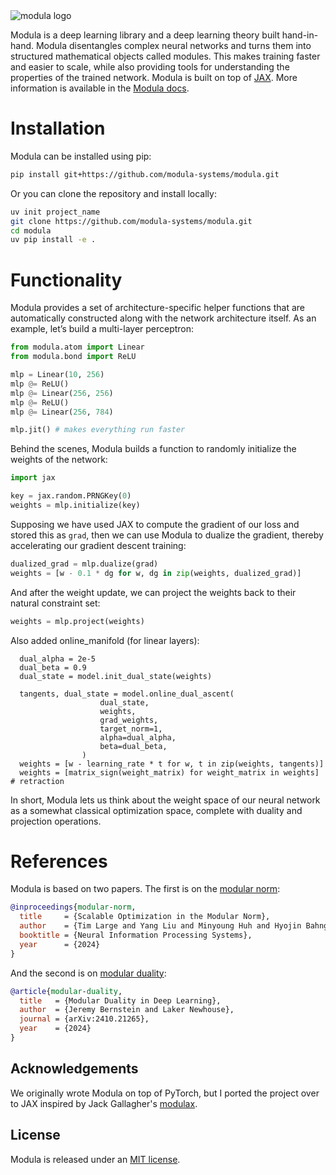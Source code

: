 <picture>
  <source media="(prefers-color-scheme: dark)" srcset="assets/modula.svg">
  <source media="(prefers-color-scheme: light)" srcset="assets/modula_light.svg">
  <img alt="modula logo" src="assets/modula.svg">
</picture>

Modula is a deep learning library and a deep learning theory built hand-in-hand. Modula disentangles complex neural networks and turns them into structured mathematical objects called modules. This makes training faster and easier to scale, while also providing tools for understanding the properties of the trained network. Modula is built on top of [JAX](https://github.com/google/jax). More information is available in the [Modula docs](https://docs.modula.systems).

# Installation

Modula can be installed using pip:

```bash
pip install git+https://github.com/modula-systems/modula.git
```

Or you can clone the repository and install locally:

```bash
uv init project_name
git clone https://github.com/modula-systems/modula.git
cd modula
uv pip install -e .
```

# Functionality

Modula provides a set of architecture-specific helper functions that are automatically constructed along with the network architecture itself. As an example, let’s build a multi-layer perceptron:

```python
from modula.atom import Linear
from modula.bond import ReLU

mlp = Linear(10, 256)
mlp @= ReLU()
mlp @= Linear(256, 256)
mlp @= ReLU()
mlp @= Linear(256, 784)

mlp.jit() # makes everything run faster
```

Behind the scenes, Modula builds a function to randomly initialize the weights of the network:

```python
import jax

key = jax.random.PRNGKey(0)
weights = mlp.initialize(key)
```

Supposing we have used JAX to compute the gradient of our loss and stored this as `grad`, then we can use Modula to dualize the gradient, thereby accelerating our gradient descent training:

```python
dualized_grad = mlp.dualize(grad)
weights = [w - 0.1 * dg for w, dg in zip(weights, dualized_grad)]
```

And after the weight update, we can project the weights back to their natural constraint set:

```python
weights = mlp.project(weights)
```

Also added online_manifold (for linear layers):
```
  dual_alpha = 2e-5
  dual_beta = 0.9
  dual_state = model.init_dual_state(weights) 

  tangents, dual_state = model.online_dual_ascent(
                    dual_state,
                    weights,
                    grad_weights,
                    target_norm=1,
                    alpha=dual_alpha,
                    beta=dual_beta,
                )
  weights = [w - learning_rate * t for w, t in zip(weights, tangents)]
  weights = [matrix_sign(weight_matrix) for weight_matrix in weights]  # retraction
```

In short, Modula lets us think about the weight space of our neural network as a somewhat classical optimization space, complete with duality and projection operations.

# References

Modula is based on two papers. The first is on the [modular norm](https://arxiv.org/abs/2405.14813):

```bibtex
@inproceedings{modular-norm,
  title     = {Scalable Optimization in the Modular Norm},
  author    = {Tim Large and Yang Liu and Minyoung Huh and Hyojin Bahng and Phillip Isola and Jeremy Bernstein},
  booktitle = {Neural Information Processing Systems},
  year      = {2024}
}
```

And the second is on [modular duality](https://arxiv.org/abs/2410.21265):

```bibtex
@article{modular-duality,
  title   = {Modular Duality in Deep Learning},
  author  = {Jeremy Bernstein and Laker Newhouse},
  journal = {arXiv:2410.21265},
  year    = {2024}
}
```

## Acknowledgements
We originally wrote Modula on top of PyTorch, but I ported the project over to JAX inspired by Jack Gallagher's [modulax](https://github.com/GallagherCommaJack/modulax).

## License
Modula is released under an [MIT license](/LICENSE).
